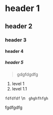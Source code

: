 # header 1
## header 2
### header 3
#### header 4
##### header 5

> gdgfdgdfg

1.  level 1
  1. level 1.1

`fdfdfdf` \n
  ``` ghghfhfgh```

fgdfgdfg
